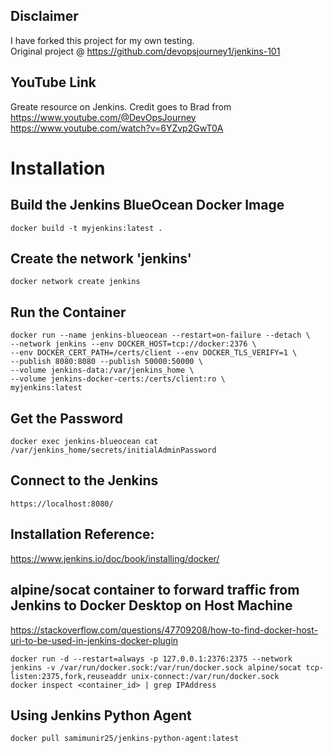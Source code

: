 ## Disclaimer

I have forked this project for my own testing. \
Original project @ https://github.com/devopsjourney1/jenkins-101


## YouTube Link
Greate resource on Jenkins. Credit goes to Brad from https://www.youtube.com/@DevOpsJourney \
https://www.youtube.com/watch?v=6YZvp2GwT0A

# Installation
## Build the Jenkins BlueOcean Docker Image
```
docker build -t myjenkins:latest .
```

## Create the network 'jenkins'
```
docker network create jenkins
```

## Run the Container
```
docker run --name jenkins-blueocean --restart=on-failure --detach \
--network jenkins --env DOCKER_HOST=tcp://docker:2376 \
--env DOCKER_CERT_PATH=/certs/client --env DOCKER_TLS_VERIFY=1 \
--publish 8080:8080 --publish 50000:50000 \
--volume jenkins-data:/var/jenkins_home \
--volume jenkins-docker-certs:/certs/client:ro \
myjenkins:latest
```

## Get the Password
```
docker exec jenkins-blueocean cat /var/jenkins_home/secrets/initialAdminPassword
```

## Connect to the Jenkins
```
https://localhost:8080/
```

## Installation Reference:
https://www.jenkins.io/doc/book/installing/docker/


## alpine/socat container to forward traffic from Jenkins to Docker Desktop on Host Machine

https://stackoverflow.com/questions/47709208/how-to-find-docker-host-uri-to-be-used-in-jenkins-docker-plugin
```
docker run -d --restart=always -p 127.0.0.1:2376:2375 --network jenkins -v /var/run/docker.sock:/var/run/docker.sock alpine/socat tcp-listen:2375,fork,reuseaddr unix-connect:/var/run/docker.sock
docker inspect <container_id> | grep IPAddress
```

## Using Jenkins Python Agent
```
docker pull samimunir25/jenkins-python-agent:latest
```
